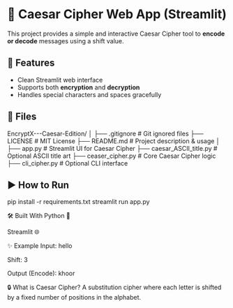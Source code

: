 # 🔐 Caesar Cipher Web App (Streamlit)

This project provides a simple and interactive Caesar Cipher tool to **encode or decode** messages using a shift value.

## 🚀 Features
- Clean Streamlit web interface
- Supports both **encryption** and **decryption**
- Handles special characters and spaces gracefully

## 📂 Files
EncryptX---Caesar-Edition/
│
├── .gitignore               # Git ignored files
├── LICENSE                  # MIT License
├── README.md                # Project description & usage
│
├── app.py                   # Streamlit UI for Caesar Cipher
├── caesar_ASCII_title.py    # Optional ASCII title art
├── ceaser_cipher.py         # Core Caesar Cipher logic
├── cli_cipher.py            # Optional CLI interface

## ▶️ How to Run
pip install -r requirements.txt
streamlit run app.py

🛠️ Built With
Python 🐍

Streamlit 🌐

✨ Example
Input: hello

Shift: 3

Output (Encode): khoor

🔒 What is Caesar Cipher?
A substitution cipher where each letter is shifted by a fixed number of positions in the alphabet.
